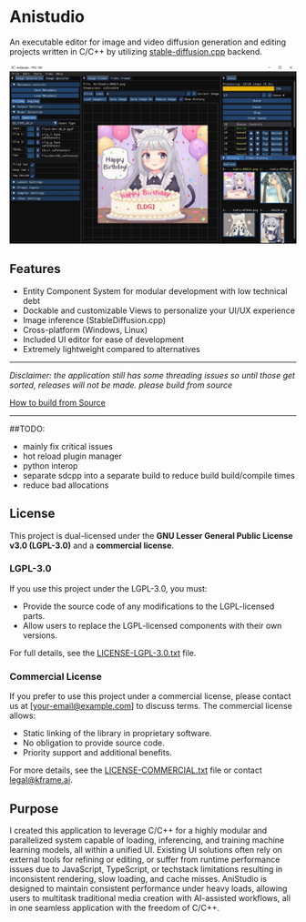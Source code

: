 # Anistudio
An executable editor for image and video diffusion generation and editing projects written in C/C++ by utilizing [stable-diffusion.cpp](https://github.com/leejet/stable-diffusion.cpp) backend.

![Preview](assets/Preview.JPG)

## Features
- Entity Component System for modular development with low technical debt
- Dockable and customizable Views to personalize your UI/UX experience
- Image inference (StableDiffusion.cpp)
- Cross-platform (Windows, Linux)
- Included UI editor for ease of development
- Extremely lightweight compared to alternatives

---
*Disclaimer: the application still has some threading issues so until those get sorted, releases will not be made. please build from source*

[How to build from Source](docs/Installation.md)

---

##TODO:
- mainly fix critical issues
- hot reload plugin manager
- python interop
- separate sdcpp into a separate build to reduce build build/compile times
- reduce bad allocations

## License

This project is dual-licensed under the **GNU Lesser General Public License v3.0 (LGPL-3.0)** and a **commercial license**.

### LGPL-3.0
If you use this project under the LGPL-3.0, you must:
- Provide the source code of any modifications to the LGPL-licensed parts.
- Allow users to replace the LGPL-licensed components with their own versions.

For full details, see the [LICENSE-LGPL-3.0.txt](LICENSE-LGPL-3.0.txt) file.

### Commercial License
If you prefer to use this project under a commercial license, please contact us at [your-email@example.com] to discuss terms. The commercial license allows:
- Static linking of the library in proprietary software.
- No obligation to provide source code.
- Priority support and additional benefits.

For more details, see the [LICENSE-COMMERCIAL.txt](LICENSE-COMMERCIAL.txt) file or contact legal@kframe.ai.


## Purpose
I created this application to leverage C/C++ for a highly modular and parallelized system capable of loading, inferencing, and training machine learning models, all within a unified UI. Existing UI solutions often rely on external tools for refining or editing, or suffer from runtime performance issues due to JavaScript, TypeScript, or techstack limitations resulting in inconsistent rendering, slow loading, and cache misses. AniStudio is designed to maintain consistent performance under heavy loads, allowing users to multitask traditional media creation with AI-assisted workflows, all in one seamless application with the freedom of C/C++.
